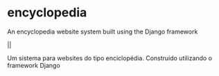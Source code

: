 # encyclopedia
An encyclopedia website system built using the Django framework

||

Um sistema para websites do tipo enciclopédia. Construído utilizando o framework Django
